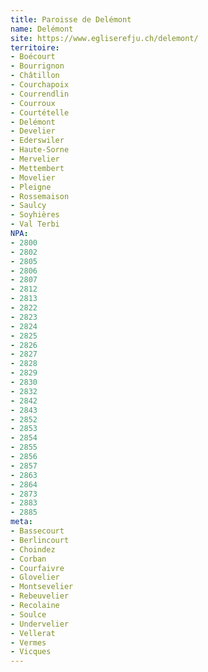 ```yaml
---
title: Paroisse de Delémont
name: Delémont
site: https://www.egliserefju.ch/delemont/
territoire:
- Boécourt
- Bourrignon
- Châtillon
- Courchapoix
- Courrendlin
- Courroux
- Courtételle
- Delémont
- Develier
- Ederswiler
- Haute-Sorne
- Mervelier
- Mettembert
- Movelier
- Pleigne
- Rossemaison
- Saulcy
- Soyhières
- Val Terbi
NPA:
- 2800
- 2802
- 2805
- 2806
- 2807
- 2812
- 2813
- 2822
- 2823
- 2824
- 2825
- 2826
- 2827
- 2828
- 2829
- 2830
- 2832
- 2842
- 2843
- 2852
- 2853
- 2854
- 2855
- 2856
- 2857
- 2863
- 2864
- 2873
- 2883
- 2885
meta:
- Bassecourt
- Berlincourt
- Choindez
- Corban
- Courfaivre
- Glovelier
- Montsevelier
- Rebeuvelier
- Recolaine
- Soulce
- Undervelier
- Vellerat
- Vermes
- Vicques
---
```


